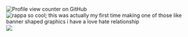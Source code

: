 ![Profile view counter on GitHub](https://komarev.com/ghpvc/?username=kagefumiw&color=e76d7c)  
![rappa so cool; this was actually my first time making one of those like banner shaped graphics i have a love hate relationship](https://files.catbox.moe/fu2n7e.png) 　　　　
![](https://files.catbox.moe/0vj438.png)  
<!--
**K-ANT0/K-ANT0** is a ✨ _special_ ✨ repository because its `README.md` (this file) appears on your GitHub profile.

Here are some ideas to get you started:

- 🔭 I’m currently working on ...
- 🌱 I’m currently learning ...
- 👯 I’m looking to collaborate on ...
- 🤔 I’m looking for help with ...
- 💬 Ask me about ...
- 📫 How to reach me: ...
- 😄 Pronouns: ...
- ⚡ Fun fact: ...
-->
